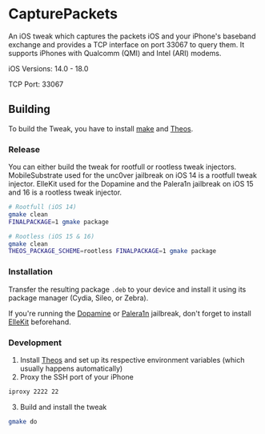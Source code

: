# CapturePackets

An iOS tweak which captures the packets iOS and your iPhone's baseband exchange and provides a TCP interface on port 33067 to query them.
It supports iPhones with Qualcomm (QMI) and Intel (ARI) modems.

iOS Versions: 14.0 - 18.0

TCP Port: 33067

## Building

To build the Tweak, you have to install [make](https://formulae.brew.sh/formula/make) and [Theos](https://theos.dev/docs/).

### Release

You can either build the tweak for rootfull or rootless tweak injectors.
MobileSubstrate used for the unc0ver jailbreak on iOS 14 is a rootfull tweak injector.
ElleKit used for the Dopamine and the Palera1n jailbreak on iOS 15 and 16 is a rootless tweak injector.

```bash
# Rootfull (iOS 14)
gmake clean
FINALPACKAGE=1 gmake package

# Rootless (iOS 15 & 16)
gmake clean
THEOS_PACKAGE_SCHEME=rootless FINALPACKAGE=1 gmake package
```

### Installation

Transfer the resulting package `.deb` to your device and install it using its package manager (Cydia, Sileo, or Zebra).

If you're running the [Dopamine](https://ellekit.space/dopamine/) or [Palera1n](https://palera.in) jailbreak, don't forget to install [ElleKit](https://ellekit.space) beforehand.

### Development
1. Install [Theos](https://theos.dev/docs/) and set up its respective environment variables (which usually happens automatically)
2. Proxy the SSH port of your iPhone
```bash
iproxy 2222 22
```
3. Build and install the tweak
```bash
gmake do
```

